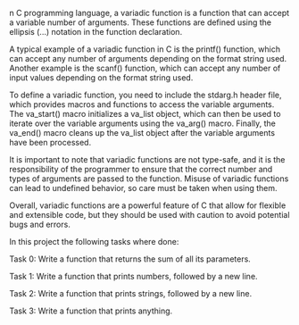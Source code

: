 n C programming language, a variadic function is a function that can accept a variable number of arguments. These functions are defined using the ellipsis (...) notation in the function declaration.

A typical example of a variadic function in C is the printf() function, which can accept any number of arguments depending on the format string used. Another example is the scanf() function, which can accept any number of input values depending on the format string used.

To define a variadic function, you need to include the stdarg.h header file, which provides macros and functions to access the variable arguments. The va_start() macro initializes a va_list object, which can then be used to iterate over the variable arguments using the va_arg() macro. Finally, the va_end() macro cleans up the va_list object after the variable arguments have been processed.

It is important to note that variadic functions are not type-safe, and it is the responsibility of the programmer to ensure that the correct number and types of arguments are passed to the function. Misuse of variadic functions can lead to undefined behavior, so care must be taken when using them.

Overall, variadic functions are a powerful feature of C that allow for flexible and extensible code, but they should be used with caution to avoid potential bugs and errors.

In this project the following tasks where done:

Task 0: Write a function that returns the sum of all its parameters.

Task 1: Write a function that prints numbers, followed by a new line.

Task 2: Write a function that prints strings, followed by a new line.

Task 3: Write a function that prints anything.

